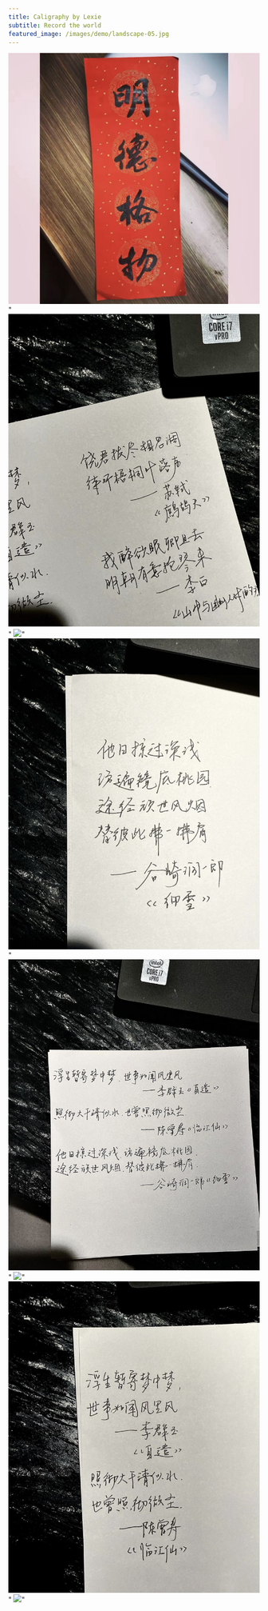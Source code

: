 ```yaml
---
title: Caligraphy by Lexie
subtitle: Record the world
featured_image: /images/demo/landscape-05.jpg
---
```

<div class="gallery" data-columns="3">
    <img src="/images/Lexie_Lin_photos/Caligraphy/IMG_9379.jpg">"
    <img src="/images/Lexie_Lin_photos/Caligraphy/IMG_9357.jpg">"
    <img src="/images/Lexie_Lin_photos/Caligraphy/IMG_9364.JPG">"
    <img src="/images/Lexie_Lin_photos/Caligraphy/IMG_9358.jpg">"
    <img src="/images/Lexie_Lin_photos/Caligraphy/IMG_9359.jpg">"
    <img src="/images/Lexie_Lin_photos/Caligraphy/IMG_9361.JPG">"
    <img src="/images/Lexie_Lin_photos/Caligraphy/IMG_9360.jpg">"
    <img src="/images/Lexie_Lin_photos/Caligraphy/IMG_9362.JPG">"
</div>